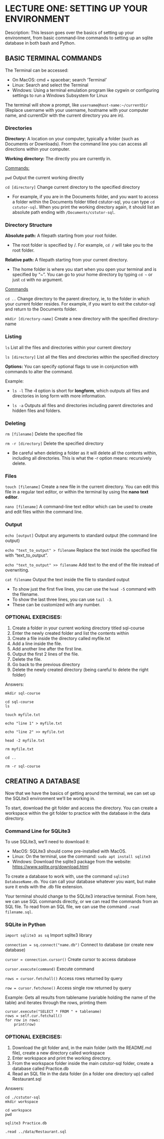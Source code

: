 # LECTURE ONE: SETTING UP YOUR ENVIRONMENT
Description: This lesson goes over the basics of setting up your environment, from basic command-line commands to setting up an sqlite database in both bash and Python.

## BASIC TERMINAL COMMANDS
The Terminal can be accessed:
- On MacOS: cmd + spacebar; search ‘Terminal’
- Linux: Search and select the Terminal 
- Windows: Using a terminal emulation program like cygwin or configuring settings to run a Windows Subsystem for Linux

The terminal will show a prompt, like `username@host-name:~/currentDir` (Replace username with your username, hostname with your computer name, and currentDir with the current directory you are in).

### Directories
**Directory:** A location on your computer, typically a folder (such as Documents or Downloads). From the command line you can access all directions within your computer.

**Working directory:** The directly you are currently in. 

<ins>Commands:</ins>

`pwd` Output the current working directly

`cd [directory]` Change current directory to the specified directory
- For example, if you are in the Documents folder, and you want to access a folder within the Documents folder titled cstutor-sql, you can type `cd cstutor-sql`. When you print the working directory again, it should list an absolute path ending with `/Documents/cstutor-sql`.

### Directory Structure

**Absolute path:** A filepath starting from your root folder.
- The root folder is specified by /. For example, `cd /` will take you to the root folder.

**Relative path:** A filepath starting from your current directory.
- The home folder is where you start when you open your terminal and is specified by “~”. You can go to your home directory by typing `cd ~` or just `cd` with no argument.

<ins>Commands</ins>

`cd ..` Change directory to the parent directory, ie, to the folder in which your current folder resides. For example, if you want to exit the cstutor-sql and return to the Documents folder.

`mkdir [directory-name]` Create a new directory with the specified directory-name

### Listing

`ls` List all the files and directories within your current directory

`ls [directory]` List all the files and directories within the specified directory



**Options:** You can specify optional flags to use in conjunction with commands to alter the command. 

Example:
- `ls -l` The **-l** option is short for **longform**, which outputs all files and directories in long form with more information.

- `ls -a` Outputs all files and directories including parent directories and hidden files and folders. 

### Deleting

`rm [filename]` Delete the specified file

`rm -r [directory]` Delete the specified directory
- Be careful when deleting a folder as it will delete all the contents within, including all directories. This is what the -r option means: recursively delete.

### Files

`touch [filename]` Create a new file in the current directory. You can edit this file in a regular text editor, or within the terminal by using the **nano text editor**. 

`nano [filename]` A command-line text editor which can be used to create and edit files within the command line.

### Output

`echo [output]` Output any arguments to standard output (the command line output)

`echo "text_to_output" > filename` Replace the text inside the specified file with “text_to_output”. 

`echo "text_to_output" >> filename` Add text to the end of the file instead of overwriting.

`cat filename` Output the text inside the file to standard output
- To show just the first five lines, you can use the `head -5` command with the filename.
- To show the last three lines, you can use `tail -3`.
- These can be customized with any number.


### OPTIONAL EXERCISES:
1. Create a folder in your current working directory titled sql-course
2. Enter the newly created folder and list the contents within
3. Create a file inside the directory called myfile.txt
4. Add a line inside the file.
5. Add another line after the first line.
6. Output the first 2 lines of the file.
7. Delete the file.
8. Go back to the previous directory
9. Delete the newly created directory (being careful to delete the right folder) 

Answers:
```
mkdir sql-course

cd sql-course
ls

touch myfile.txt

echo "line 1" > myfile.txt

echo "line 2" >> myfile.txt

head -2 myfile.txt

rm myfile.txt

cd ..

rm -r sql-course
```

## CREATING A DATABASE
Now that we have the basics of getting around the terminal, we can set up the SQLite3 environment we’ll be working in.

To start, download the git folder and access the directory. You can create a workspace within the git folder to practice with the database in the data directory. 

### Command Line for SQLite3
To use SQLite3, we’ll need to download it:
- MacOS: SQLite3 should come pre-installed with MacOS.
- Linux: On the terminal, use the command: `sudo apt install sqlite3`
- Windows: Download the sqlite3 package from the website: https://www.sqlite.org/download.html

To create a database to work with, use the command `sqlite3 DatabaseName.db`. You can call your database whatever you want, but make sure it ends with the .db file extension.

Your terminal should change to the SQLite3 interactive terminal. From here, we can use SQL commands directly, or we can read the commands from an SQL file. To read from an SQL file, we can use the command `.read filename.sql`.

### SQLite in Python

`import sqlite3 as sq` Import sqlite3 library

`connection = sq.connect("name.db")` Connect to database (or create new database)

`cursor = connection.cursor()` Create cursor to access database

`cursor.execute(command)` Execute command

`rows = cursor.fetchall()` Access rows returned by query

`row = cursor.fetchone()` Access single row returned by query

Example: Gets all results from tablename (variable holding the name of the table) and iterates through the rows, printing them

```
cursor.execute("SELECT * FROM " + tablename)
rows = self.cur.fetchall()
for row in rows:
    print(row)
```

### OPTIONAL EXERCISES:
1. Download the git folder and, in the main folder (with the README.md file), create a new directory called workspace
2. Enter workspace and print the working directory.
3. From the workspace folder inside the main cstutor-sql folder, create a database called Practice.db
4. Read an SQL file in the data folder (in a folder one directory up) called Restaurant.sql

Answers:

```
cd ./cstutor-sql
mkdir workspace

cd workspace
pwd

sqlite3 Practice.db

.read ../data/Restaurant.sql

```


